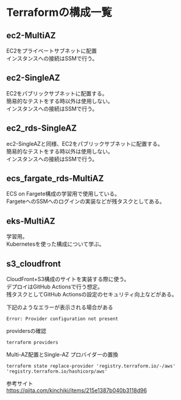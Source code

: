 # Terraformの構成一覧

## ec2-MultiAZ
EC2をプライベートサブネットに配置<br>
インスタンスへの接続はSSMで行う。<br>

## ec2-SingleAZ

EC2をパブリックサブネットに配置する。<br>
簡易的なテストをする時以外は使用しない。<br>
インスタンスへの接続はSSMで行う。

## ec2_rds-SingleAZ

ec2-SingleAZと同様、EC2をパブリックサブネットに配置する。<br>
簡易的なテストをする時以外は使用しない。<br>
インスタンスへの接続はSSMで行う。

## ecs_fargate_rds-MultiAZ

ECS on Fargete構成の学習用で使用している。<br>
FargeteへのSSMへのログインの実装などが残タスクとしてある。

## eks-MultiAZ

学習用。<br>
Kubernetesを使った構成について学ぶ。


## s3_cloudfront

CloudFront+S3構成のサイトを実装する際に使う。<br>
デプロイはGitHub Actionsで行う想定。<br>
残タスクとしてGitHub Actionsの設定のセキュリティ向上などがある。

下記のようなエラーが表示される場合がある
```
Error: Provider configuration not present
```
providersの確認
```
terraform providers
```
Multi-AZ配置とSingle-AZ
プロバイダーの置換

```
terraform state replace-provider 'registry.terraform.io/-/aws' 'registry.terraform.io/hashicorp/aws'
```

参考サイト<br>
https://qiita.com/kinchiki/items/215e1387b040b3118d96
